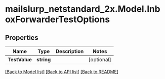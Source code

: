# mailslurp_netstandard_2x.Model.InboxForwarderTestOptions

## Properties

Name | Type | Description | Notes
------------ | ------------- | ------------- | -------------
**TestValue** | **string** |  | [optional] 

[[Back to Model list]](../README#documentation-for-models) [[Back to API list]](../README#documentation-for-api-endpoints) [[Back to README]](../README)

